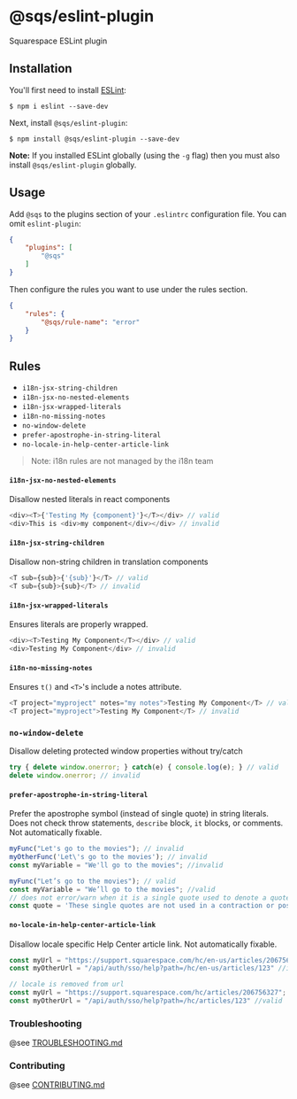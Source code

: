 # @sqs/eslint-plugin

Squarespace ESLint plugin

## Installation

You'll first need to install [ESLint](http://eslint.org):

```
$ npm i eslint --save-dev
```

Next, install `@sqs/eslint-plugin`:

```
$ npm install @sqs/eslint-plugin --save-dev
```

**Note:** If you installed ESLint globally (using the `-g` flag) then you must also install `@sqs/eslint-plugin` globally.

## Usage

Add `@sqs` to the plugins section of your `.eslintrc` configuration file. You can omit `eslint-plugin`:

```json
{
    "plugins": [
        "@sqs"
    ]
}
```


Then configure the rules you want to use under the rules section.

```json
{
    "rules": {
        "@sqs/rule-name": "error"
    }
}
```

## Rules
* `i18n-jsx-string-children`
* `i18n-jsx-no-nested-elements`
* `i18n-jsx-wrapped-literals`
* `i18n-no-missing-notes`
* `no-window-delete`
* `prefer-apostrophe-in-string-literal`
* `no-locale-in-help-center-article-link`

> Note: i18n rules are not managed by the i18n team

#### `i18n-jsx-no-nested-elements`
Disallow nested literals in react components
  ```javascript
  <div><T>{'Testing My {component}'}</T></div> // valid
  <div>This is <div>my component</div></div> // invalid
  ```

#### `i18n-jsx-string-children`
Disallow non-string children in translation components
  ```javascript
  <T sub={sub}>{'{sub}'}</T> // valid
  <T sub={sub}>{sub}</T> // invalid
  ```

#### `i18n-jsx-wrapped-literals`
Ensures literals are properly wrapped.
  ```javascript
  <div><T>Testing My Component</T></div> // valid
  <div>Testing My Component</div> // invalid
  ```

#### `i18n-no-missing-notes`
Ensures `t()` and `<T>`'s include a notes attribute.
  ```javascript
  <T project="myproject" notes="my notes">Testing My Component</T> // valid
  <T project="myproject">Testing My Component</T> // invalid
  ```

### `no-window-delete`
Disallow deleting protected window properties without try/catch
  ```javascript
  try { delete window.onerror; } catch(e) { console.log(e); } // valid
  delete window.onerror; // invalid
  ```

#### `prefer-apostrophe-in-string-literal`
Prefer the apostrophe symbol (instead of single quote) in string literals. Does not check throw statements, `describe` block, `it` blocks, or comments. Not automatically fixable.

  ```javascript
  myFunc("Let's go to the movies"); // invalid
  myOtherFunc('Let\'s go to the movies'); // invalid
  const myVariable = "We'll go to the movies"; //invalid 

  myFunc("Let’s go to the movies"); // valid
  const myVariable = "We’ll go to the movies"; //valid
  // does not error/warn when it is a single quote used to denote a quote/string
  const quote = 'These single quotes are not used in a contraction or possessive'; //valid
  ```

#### `no-locale-in-help-center-article-link`
Disallow locale specific Help Center article link. Not automatically fixable.

```js
const myUrl = "https://support.squarespace.com/hc/en-us/articles/206756327"; // invalid
const myOtherUrl = "/api/auth/sso/help?path=/hc/en-us/articles/123" //invalid

// locale is removed from url
const myUrl = "https://support.squarespace.com/hc/articles/206756327"; // valid
const myOtherUrl = "/api/auth/sso/help?path=/hc/articles/123" //valid
```

### Troubleshooting
@see [TROUBLESHOOTING.md](../../TROUBLESHOOTING.md)

### Contributing

@see [CONTRIBUTING.md](https://github.com/sqsp/sqs-eslint-plugin-squarespace/blob/master/CONTRIBUTING.md)